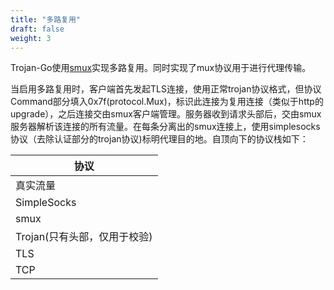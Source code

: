 ```yaml
---
title: "多路复用"
draft: false
weight: 3
---
```


Trojan-Go使用[smux](https://github.com/xtaci/smux)实现多路复用。同时实现了mux协议用于进行代理传输。

当启用多路复用时，客户端首先发起TLS连接，使用正常trojan协议格式，但协议Command部分填入0x7f(protocol.Mux)，标识此连接为复用连接（类似于http的upgrade），之后连接交由smux客户端管理。服务器收到请求头部后，交由smux服务器解析该连接的所有流量。在每条分离出的smux连接上，使用simplesocks协议（去除认证部分的trojan协议)标明代理目的地。自顶向下的协议栈如下：


|协议| 
|-|
|真实流量|
|SimpleSocks|
|smux|
|Trojan(只有头部，仅用于校验)|
|TLS|
|TCP|
